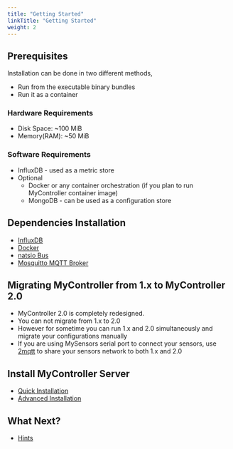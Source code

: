 ```yaml
---
title: "Getting Started"
linkTitle: "Getting Started"
weight: 2
---
```


## Prerequisites
Installation can be done in two different methods,
* Run from the executable binary bundles
* Run it as a container

### Hardware Requirements
* Disk Space: ~100 MiB
* Memory(RAM): ~50 MiB

### Software Requirements
* InfluxDB - used as a metric store
* Optional
  * Docker or any container orchestration (if you plan to run MyController container image)
  * MongoDB - can be used as a configuration store

## Dependencies Installation
* [InfluxDB](/docs/getting-started/install-influxdb/)
* [Docker](/docs/getting-started/install-docker/)
* [natsio Bus](/docs/getting-started/install-natsio/)
* [Mosquitto MQTT Broker](/docs/getting-started/install-mosquitto/)

## Migrating MyController from 1.x to MyController 2.0
* MyController 2.0 is completely redesigned.
* You can not migrate from 1.x to 2.0
* However for sometime you can run 1.x and 2.0 simultaneously and migrate your configurations manually
* If you are using MySensors serial port to connect your sensors, use [2mqtt](https://github.com/mycontroller-org/2mqtt) to share your sensors network to both 1.x and 2.0

## Install MyController Server
* [Quick Installation](/docs/quick-installation/)
* [Advanced Installation](/docs/advanced-installation/)

## What Next?
* [Hints](/docs/getting-started/hints/)